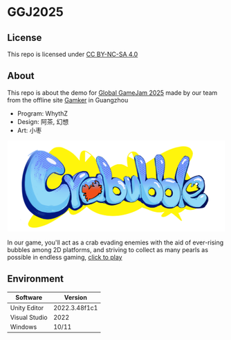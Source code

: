# GGJ2025

## License
This repo is licensed under [CC BY-NC-SA 4.0](https://creativecommons.org/licenses/by-nc-sa/4.0/deed.zh-hans)

## About
This repo is about the demo for [Global GameJam 2025](https://www.gmhub.com/jams/ggj2025) made by our team from the offline site [Gamker](https://globalgamejam.org/jam-sites/2025/ggj-china-2025-ciga-guangzhou-gamker) in Guangzhou

- Program: WhythZ
- Design: 阿茶, 幻想
- Art: 小枣

![Cover.png](https://github.com/WhythZ/GGJ2025/blob/master/Cover.png)

In our game, you'll act as a crab evading enemies with the aid of ever-rising bubbles among 2D platforms, and striving to collect as many pearls as possible in endless gaming, [click to play](https://whythz-debug.github.io/GGJ2025/)

## Environment
|Software|Version|
|---|---|
|Unity Editor|2022.3.48f1c1|
|Visual Studio|2022|
|Windows|10/11|

